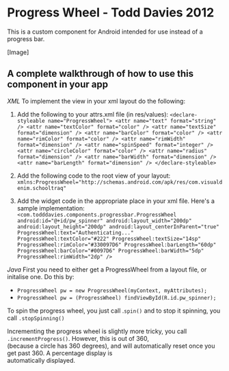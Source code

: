 Progress Wheel - Todd Davies 2012
=============

This is a custom component for Android intended for use instead of a progress bar.

[Image]

A complete walkthrough of how to use this component in your app
-------------

*XML*
To implement the view in your xml layout do the following:

1. Add the following to your attrs.xml file (in res/values):
`<declare-styleable name="ProgressWheel">
	<attr name="text" format="string" />
	<attr name="textColor" format="color" />
	<attr name="textSize" format="dimension" />
	<attr name="barColor" format="color" />
	<attr name="rimColor" format="color" />
	<attr name="rimWidth" format="dimension" />
	<attr name="spinSpeed" format="integer" />
	<attr name="circleColor" format="color" />
	<attr name="radius" format="dimension" />
	<attr name="barWidth" format="dimension" />
	<attr name="barLength" format="dimension" />
</declare-styleable>`

2. Add the following code to the root view of your layout:
`xmlns:ProgressWheel="http://schemas.android.com/apk/res/com.visualdenim.schooltraq"`

3. Add the widget code in the appropriate place in your xml file. Here's a sample implementation:
`<com.todddavies.components.progressbar.ProgressWheel
    android:id="@+id/pw_spinner"
    android:layout_width="200dp"
    android:layout_height="200dp"
    android:layout_centerInParent="true"
    ProgressWheel:text="Authenticating..."
    ProgressWheel:textColor="#222"
    ProgressWheel:textSize="14sp"
    ProgressWheel:rimColor="#330097D6"
    ProgressWheel:barLength="60dp" 
    ProgressWheel:barColor="#0097D6"
    ProgressWheel:barWidth="5dp"
    ProgressWheel:rimWidth="2dp" />`
	
*Java*
First you need to either get a ProgressWheel from a layout file, or initalise one. Do this by:

-  `ProgressWheel pw = new ProgressWheel(myContext, myAttributes);`
-  `ProgressWheel pw = (ProgressWheel) findViewById(R.id.pw_spinner);`

To spin the progress wheel, you just call .`spin()` and to stop it spinning, you call `.stopSpinning()`

Incrementing the progress wheel is slightly more tricky, you call `.incrementProgress()`. However, this is out of 360,  
(because a circle has 360 degrees), and will automatically reset once you get past 360. A percentage display is   
automatically displayed.
